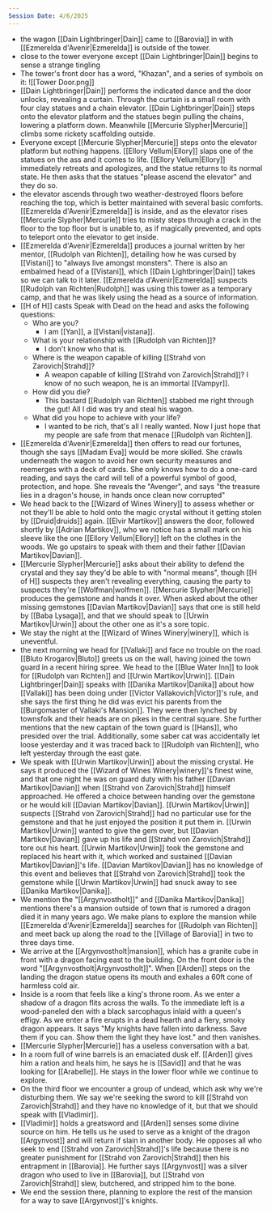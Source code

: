 ```yaml
---
Session Date: 4/6/2025
---
```

- the wagon [[Dain Lightbringer|Dain]] came to [[Barovia]] in with [[Ezmerelda d'Avenir|Ezmerelda]] is outside of the tower.
- close to the tower everyone except [[Dain Lightbringer|Dain]] begins to sense a strange tingling
- The tower's front door has a word, "Khazan", and a series of symbols on it: ![[Tower Door.png]]
- [[Dain Lightbringer|Dain]] performs the indicated dance and the door unlocks, revealing a curtain. Through the curtain is a small room with four clay statues and a chain elevator. [[Dain Lightbringer|Dain]] steps onto the elevator platform and the statues begin pulling the chains, lowering a platform down. Meanwhile [[Mercurie Slypher|Mercurie]] climbs some rickety scaffolding outside.
- Everyone except [[Mercurie Slypher|Mercurie]] steps onto the elevator platform but nothing happens. [[Ellory Vellum|Ellory]] slaps one of the statues on the ass and it comes to life. [[Ellory Vellum|Ellory]] immediately retreats and apologizes, and the statue returns to its normal state. He then asks that the statues "please ascend the elevator" and they do so.
- the elevator ascends through two weather-destroyed floors before reaching the top, which is better maintained with several basic comforts. [[Ezmerelda d'Avenir|Ezmerelda]] is inside, and as the elevator rises [[Mercurie Slypher|Mercurie]] tries to misty steps through a crack in the floor to the top floor but is unable to, as if magically prevented, and opts to teleport onto the elevator to get inside.
- [[Ezmerelda d'Avenir|Ezmerelda]] produces a journal written by her mentor, [[Rudolph van Richten]], detailing how he was cursed by [[Vistani]] to "always live amongst monsters". There is also an embalmed head of a [[Vistani]], which [[Dain Lightbringer|Dain]] takes so we can talk to it later. [[Ezmerelda d'Avenir|Ezmerelda]] suspects [[Rudolph van Richten|Rudolph]] was using this tower as a temporary camp, and that he was likely using the head as a source of information.
- [[H of H]] casts Speak with Dead on the head and asks the following questions:
	- Who are you?
		- I am [[Yan]], a [[Vistani|vistana]].
	- What is your relationship with [[Rudolph van Richten]]?
		- I don't know who that is.
	- Where is the weapon capable of killing [[Strahd von Zarovich|Strahd]]?
		- A weapon capable of killing [[Strahd von Zarovich|Strahd]]? I know of no such weapon, he is an immortal [[Vampyr]].
	- How did you die?
		- This bastard [[Rudolph van Richten]] stabbed me right through the gut! All I did was try and steal his wagon.
	- What did you hope to achieve with your life?
		- I wanted to be rich, that's all I really wanted. Now I just hope that my people are safe from that menace [[Rudolph van Richten]].
- [[Ezmerelda d'Avenir|Ezmerelda]] then offers to read our fortunes, though she says [[Madam Eva]] would be more skilled. She crawls underneath the wagon to avoid her own security measures and reemerges with a deck of cards. She only knows how to do a one-card reading, and says the card will tell of a powerful symbol of good, protection, and hope. She reveals the "Avenger", and says "the treasure lies in a dragon's house, in hands once clean now corrupted"
- We head back to the [[Wizard of Wines Winery]] to assess whether or not they'll be able to hold onto the magic crystal without it getting stolen by [[Druid|druids]] again. [[Elvir Martikov]] answers the door, followed shortly by [[Adrian Martikov]], who we notice has a small mark on his sleeve like the one [[Ellory Vellum|Ellory]] left on the clothes in the woods. We go upstairs to speak with them and their father [[Davian Martikov|Davian]].
- [[Mercurie Slypher|Mercurie]] asks about their ability to defend the crystal and they say they'd be able to with "normal means", though [[H of H]] suspects they aren't revealing everything, causing the party to suspects they're [[Wolfman|wolfmen]]. [[Mercurie Slypher|Mercurie]] produces the gemstone and hands it over. When asked about the other missing gemstones [[Davian Martikov|Davian]] says that one is still held by [[Baba Lysaga]], and that we should speak to [[Urwin Martikov|Urwin]] about the other one as it's a sore topic.
- We stay the night at the [[Wizard of Wines Winery|winery]], which is uneventful.
- the next morning we head for [[Vallaki]] and face no trouble on the road. [[Bluto Krogarov|Bluto]] greets us on the wall, having joined the town guard in a recent hiring spree. We head to the [[Blue Water Inn]] to look for [[Rudolph van Richten]] and [[Urwin Martikov|Urwin]]. [[Dain Lightbringer|Dain]] speaks with [[Danika Martikov|Danika]] about how [[Vallaki]] has been doing under [[Victor Vallakovich|Victor]]'s rule, and she says the first thing he did was evict his parents from the [[Burgomaster of Vallaki's Mansion]]. They were then lynched by townsfolk and their heads are on pikes in the central square. She further mentions that the new captain of the town guard is [[Hans]], who presided over the trial. Additionally, some saber cat was accidentally let loose yesterday and it was traced back to [[Rudolph van Richten]], who left yesterday through the east gate.
- We speak with [[Urwin Martikov|Urwin]] about the missing crystal. He says it produced the [[Wizard of Wines Winery|winery]]'s finest wine, and that one night he was on guard duty with his father [[Davian Martikov|Davian]] when [[Strahd von Zarovich|Strahd]] himself approached. He offered a choice between handing over the gemstone or he would kill [[Davian Martikov|Davian]]. [[Urwin Martikov|Urwin]] suspects [[Strahd von Zarovich|Strahd]] had no particular use for the gemstone and that he just enjoyed the position it put them in. [[Urwin Martikov|Urwin]] wanted to give the gem over, but [[Davian Martikov|Davian]] gave up his life and [[Strahd von Zarovich|Strahd]] tore out his heart. [[Urwin Martikov|Urwin]] took the gemstone and replaced his heart with it, which worked and sustained [[Davian Martikov|Davian]]'s life. [[Davian Martikov|Davian]] has no knowledge of this event and believes that [[Strahd von Zarovich|Strahd]] took the gemstone while [[Urwin Martikov|Urwin]] had snuck away to see [[Danika Martikov|Danika]].
- We mention the "[[Argynvostholt]]" and [[Danika Martikov|Danika]] mentions there's a mansion outside of town that is rumored a dragon died it in many years ago. We make plans to explore the mansion while [[Ezmerelda d'Avenir|Ezmerelda]] searches for [[Rudolph van Richten]] and meet back up along the road to the [[Village of Barovia]] in two to three days time.
- We arrive at the [[Argynvostholt|mansion]], which has a granite cube in front with a dragon facing east to the building. On the front door is the word "[[Argynvostholt|Argynvostholt]]". When [[Arden]] steps on the landing the dragon statue opens its mouth and exhales a 60ft cone of harmless cold air.
- Inside is a room that feels like a king's throne room. As we enter a shadow of a dragon flits across the walls. To the immediate left is a wood-paneled den with a black sarcophagus inlaid with a queen's effigy. As we enter a fire erupts in a dead hearth and a fiery, smoky dragon appears. It says "My knights have fallen into darkness. Save them if you can. Show them the light they have lost." and then vanishes.
- [[Mercurie Slypher|Mercurie]] has a useless conversation with a bat.
- In a room full of wine barrels is an emaciated dusk elf. [[Arden]] gives him a ration and heals him, he says he is [[Savid]] and that he was looking for [[Arabelle]]. He stays in the lower floor while we continue to explore.
- On the third floor we encounter a group of undead, which ask why we're disturbing them. We say we're seeking the sword to kill [[Strahd von Zarovich|Strahd]] and they have no knowledge of it, but that we should speak with [[Vladimir]].
- [[Vladimir]] holds a greatsword and [[Arden]] senses some divine source on him. He tells us he used to serve as a knight of the dragon [[Argynvost]] and will return if slain in another body. He opposes all who seek to end [[Strahd von Zarovich|Strahd]]'s life because there is no greater punishment for [[Strahd von Zarovich|Strahd]] then his entrapment in [[Barovia]]. He further says [[Argynvost]] was a silver dragon who used to live in [[Barovia]], but [[Strahd von Zarovich|Strahd]] slew, butchered, and stripped him to the bone.
- We end the session there, planning to explore the rest of the mansion for a way to save [[Argynvost]]'s knights.